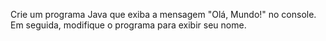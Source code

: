 Crie um programa Java que exiba a mensagem "Olá, Mundo!" no console. Em seguida, modifique o programa para exibir seu nome.


